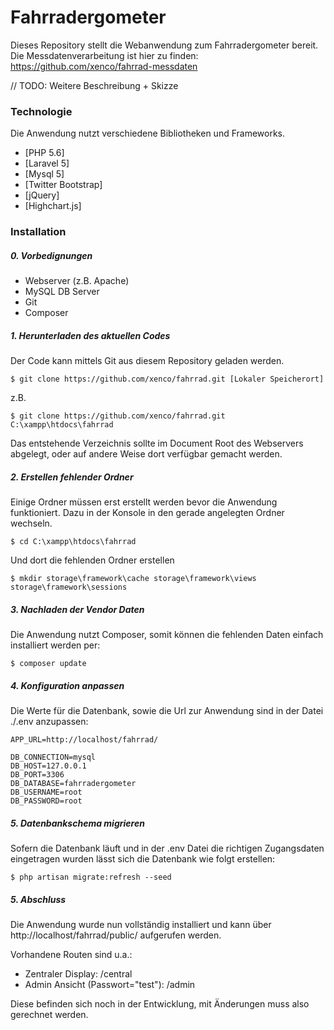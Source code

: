 # Fahrradergometer

Dieses Repository stellt die Webanwendung zum Fahrradergometer bereit.
Die Messdatenverarbeitung ist hier zu finden: https://github.com/xenco/fahrrad-messdaten

// TODO: Weitere Beschreibung + Skizze

### Technologie

Die Anwendung nutzt verschiedene Bibliotheken und Frameworks.

* [PHP 5.6]
* [Laravel 5]
* [Mysql 5]
* [Twitter Bootstrap]
* [jQuery]
* [Highchart.js]

### Installation

##### 0. Vorbedignungen
* Webserver (z.B. Apache)
* MySQL DB Server
* Git
* Composer

##### 1. Herunterladen des aktuellen Codes
Der Code kann mittels Git aus diesem Repository geladen werden.
``` 
$ git clone https://github.com/xenco/fahrrad.git [Lokaler Speicherort]
``` 
z.B.
``` 
$ git clone https://github.com/xenco/fahrrad.git C:\xampp\htdocs\fahrrad
```
Das entstehende Verzeichnis sollte im Document Root des Webservers abgelegt, oder auf andere Weise dort verfügbar gemacht werden.

##### 2. Erstellen fehlender Ordner
Einige Ordner müssen erst erstellt werden bevor die Anwendung funktioniert.
Dazu in der Konsole in den gerade angelegten Ordner wechseln.
``` 
$ cd C:\xampp\htdocs\fahrrad
```
Und dort die fehlenden Ordner erstellen
``` 
$ mkdir storage\framework\cache storage\framework\views storage\framework\sessions
```

##### 3. Nachladen der Vendor Daten
Die Anwendung nutzt Composer, somit können die fehlenden Daten einfach installiert werden per:
``` 
$ composer update
```

##### 4. Konfiguration anpassen
Die Werte für die Datenbank, sowie die Url zur Anwendung sind in der Datei ./.env anzupassen:
```
APP_URL=http://localhost/fahrrad/
```
```
DB_CONNECTION=mysql
DB_HOST=127.0.0.1
DB_PORT=3306
DB_DATABASE=fahrradergometer
DB_USERNAME=root
DB_PASSWORD=root
```

##### 5. Datenbankschema migrieren
Sofern die Datenbank läuft und in der .env Datei die richtigen Zugangsdaten eingetragen wurden lässt sich die Datenbank wie folgt erstellen:
``` 
$ php artisan migrate:refresh --seed
```

##### 5. Abschluss
Die Anwendung wurde nun vollständig installiert und kann über http://localhost/fahrrad/public/ aufgerufen werden.

Vorhandene Routen sind u.a.:
* Zentraler Display: /central
* Admin Ansicht (Passwort="test"): /admin

Diese befinden sich noch in der Entwicklung, mit Änderungen muss also gerechnet werden.